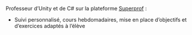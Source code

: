Professeur d’Unity et de C# sur la plateforme [Superprof](https://superprof.fr/) :

- Suivi personnalisé, cours hebdomadaires, mise en place d’objectifs et d’exercices adaptés à l’élève
